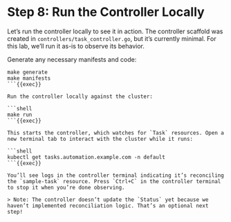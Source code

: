# Step 8: Run the Controller Locally

Let’s run the controller locally to see it in action. The controller scaffold was created in `controllers/task_controller.go`, but it’s currently minimal. For this lab, we’ll run it as-is to observe its behavior.

Generate any necessary manifests and code:

```shell
make generate
make manifests
```{{exec}}

Run the controller locally against the cluster:

```shell
make run
```{{exec}}

This starts the controller, which watches for `Task` resources. Open a new terminal tab to interact with the cluster while it runs:

```shell
kubectl get tasks.automation.example.com -n default
```{{exec}}

You’ll see logs in the controller terminal indicating it’s reconciling the `sample-task` resource. Press `Ctrl+C` in the controller terminal to stop it when you’re done observing.

> Note: The controller doesn’t update the `Status` yet because we haven’t implemented reconciliation logic. That’s an optional next step!